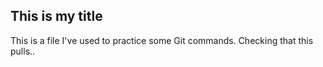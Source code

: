## This is my title

This is a file I've used to practice some Git commands.
Checking that this pulls..
